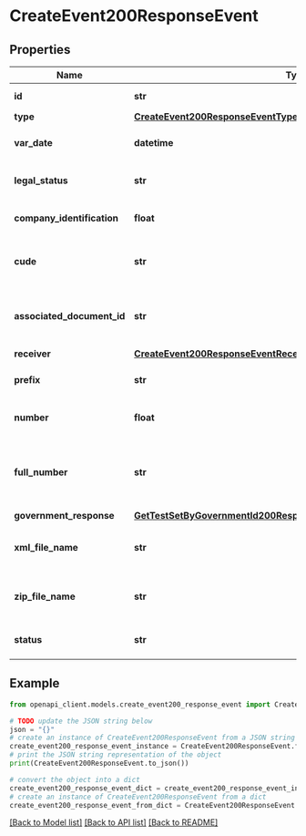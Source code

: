 # CreateEvent200ResponseEvent


## Properties

Name | Type | Description | Notes
------------ | ------------- | ------------- | -------------
**id** | **str** | Id del evento emitido | [optional] 
**type** | [**CreateEvent200ResponseEventType**](CreateEvent200ResponseEventType.md) |  | [optional] 
**var_date** | **datetime** | Fecha de emisión del evento | [optional] 
**legal_status** | **str** | Estado legal del evento ante la DIAN | [optional] 
**company_identification** | **float** | Identificación del emisor del evento | [optional] 
**cude** | **str** | del documento electrónico del evento | [optional] 
**associated_document_id** | **str** | Código único de la factura electrónica asociada al evento | [optional] 
**receiver** | [**CreateEvent200ResponseEventReceiver**](CreateEvent200ResponseEventReceiver.md) |  | [optional] 
**prefix** | **str** | Prefijo del evento electrónico | [optional] 
**number** | **float** | Número de evento electronico | [optional] 
**full_number** | **str** | Número de nota débito electrónica (Incluye prefijo y número) | [optional] 
**government_response** | [**GetTestSetByGovernmentId200ResponseEmissionGovernmentResponse**](GetTestSetByGovernmentId200ResponseEmissionGovernmentResponse.md) |  | [optional] 
**xml_file_name** | **str** | Nombre del archivo XML que se envió a la DIAN | [optional] 
**zip_file_name** | **str** | Nombre del archivo Zip que se envió a la DIAN | [optional] 
**status** | **str** | Estado del evento electrónico | [optional] 

## Example

```python
from openapi_client.models.create_event200_response_event import CreateEvent200ResponseEvent

# TODO update the JSON string below
json = "{}"
# create an instance of CreateEvent200ResponseEvent from a JSON string
create_event200_response_event_instance = CreateEvent200ResponseEvent.from_json(json)
# print the JSON string representation of the object
print(CreateEvent200ResponseEvent.to_json())

# convert the object into a dict
create_event200_response_event_dict = create_event200_response_event_instance.to_dict()
# create an instance of CreateEvent200ResponseEvent from a dict
create_event200_response_event_from_dict = CreateEvent200ResponseEvent.from_dict(create_event200_response_event_dict)
```
[[Back to Model list]](../README.md#documentation-for-models) [[Back to API list]](../README.md#documentation-for-api-endpoints) [[Back to README]](../README.md)


